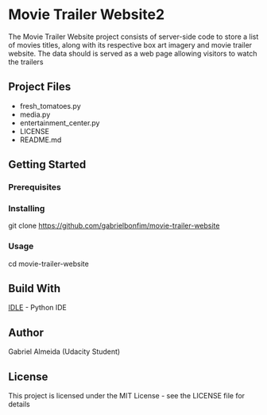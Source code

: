 # Movie Trailer Website2
The Movie Trailer Website project consists of server-side code to store a list of movies titles, along with its respective box art imagery and movie trailer website. 
The data should is served as a web page allowing visitors to watch the trailers

## Project Files
- fresh_tomatoes.py
- media.py
- entertainment_center.py
- LICENSE
- README.md

## Getting Started
### Prerequisites

### Installing
git clone https://github.com/gabrielbonfim/movie-trailer-website

### Usage
cd movie-trailer-website

## Build With
[IDLE](https://en.wikipedia.org/wiki/IDLE) - Python IDE

## Author
Gabriel Almeida (Udacity Student)

## License
This project is licensed under the MIT License - see the LICENSE file for details